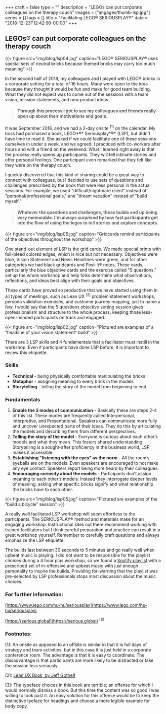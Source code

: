 +++
draft = false
type = ""
description = "LEGOs can put corporate colleagues on the therapy couch"
images = ["imgages/thumb-lsp.jpg"]
series = []
tags = []
title = "Facilitating LEGO® SERIOUSPLAY®"
date = "2018-12-23T12:42:00-00:00"
+++

## LEGOs® can put corporate colleagues on the therapy couch

{{< figure src="img/blog/lsp04.jpg" caption="LEGO® SERIOUSPLAY® uses special sets of neutral bricks because themed bricks may carry too much meaning" >}}

<span class="dropcap">I</span>n the second half of 2018, my colleagues and I played with LEGO® bricks in a corporate setting for a total of 16 hours. Many were open to the idea because they thought it would be fun and make for good team building. What they did not expect was to come out of the sessions with a team vision, mission statements, and new product ideas.  

> #### Through this process I got to see my colleagues and friends really open up about their motivations and goals.

It was September 2018, and we had a 2-day onsite <sup>[1]</sup> on the calendar. My boss had purchased a book, LEGO*®* Seriousplay*®* (LSP), but didn't have time to read it. She asked if we could facilitate one of these sessions ourselves in under a week, and we agreed. I practiced with co-workers after hours and with a friend on the weekend. What I learned right away is that the process really opens up participants. They will tell intimate stories and offer personal feelings. One participant even remarked that they felt like they were on the therapy couch. 

I quickly discovered that this kind of sharing could be a great way to connect with colleagues, but I decided to use sets of questions and challenges prescribed by the book that were less personal in the actual sessions. For example, we used "difficult/nightmare client" instead of "personal/professional goals," and "dream vacation" instead of "build myself." 

> #### Whatever the questions and challenges, these builds end up being very memorable. I'm always surprised by how fast participants get into the flow of using the legos to tell stories and explore concepts.

{{< figure src="img/blog/lsp06.jpg" caption="Gridcards remind participants of the objectives throughout the workshop" >}}

One stand-out element of LSP is the grid cards. We made special prints with full-bleed colored edges, which is nice but not necessary. Objectives were blue, Vision Statement and News Headlines were green, and for other categories we had black gridcards and Post-it® notes. These cards, particularly the blue objective cards and the exercise called "5 questions," set up the whole workshop and help folks determine what observations, reflections, and ideas best align with their goals and objectives. 

These cards have proved so productive that we have started using them in all types of meetings, such as Lean UX <sup>[2]</sup> problem statement workshops, persona validation exercises, and customer journey mapping, just to name a few. I would say that the 5 questions objective setting session gives professionalism and structure to the whole process, keeping those less-open-minded participants on track and engaged.

{{< figure src="img/blog/lsp02.jpg" caption="Pictured are examples of a “headline of your vision statement” build" >}}

There are 3 LSP skills and 4 fundamentals that a facilitator must instill in the workshop. Even if participants have done LSP before, it is important to review this etiquette.

### Skills

- **Technical** - being physically comfortable manipulating the bricks
- **Metaphor** - assigning meaning to every brick in the models
- **Storytelling** - telling the story of the model from beginning to end

### Fundamentals

1. **Enable the 3 modes of communication** - Basically these are steps 2-4 of this list. These modes are frequently called Interpersonal, Interpretive, and Presentational. Speakers can communicate more fully and uncover unexpected parts of their ideas. They do this by articulating the models and describing them from different perspectives. 
2. **Telling the story of the model** - Everyone is curious about each other’s models and what they mean. This fosters shared understanding. Storytelling is a sought-after proficiency in the business world, LSP makes it accessible.
3. **Establishing "listening with the eyes" as the norm** - All the room’s eyeballs are on the models. Even speakers are encouraged to not make any eye contact. Speakers report being more heard by their colleagues. 
4. **Encouraging curiosity about the models** - Participants don’t assign meaning to each other’s models. Instead they interrogate deeper levels of meaning, asking what specific bricks signify and what relationship the bricks have to each other.

{{< figure src="img/blog/lsp05.jpg" caption="Pictured are examples of the “build a bicycle” session" >}}

A really well facilitated LSP workshop will seem effortless to the participants. The SERIOUSPLAY® method and materials make for an engaging workshop. Instructional sites out there recommend working with trained facilitators but I think careful preparation and practice can result in a great workshop yourself. Remember to carefully craft questions and always emphasize the LSP etiquette. 

The builds last between 30 seconds to 5 minutes and go really well when upbeat music is playing. I did not want to be responsible for the playlist choices during a 4 hour plus workshop, so we found a [Spotify playlist](https://open.spotify.com/playlist/1bzQjDPyqp7VI7HtwtSJjN) with a prescribed set of in-offensive and upbeat music with just enough personality to inspire the builds. Providing for-warning that the playlist was pre-selected by LSP professionals stops most discussion about the music choices. 


### For further information:

[https://www.lego.com/hu-hu/seriousplay](https://www.lego.com/hu-hu/seriousplay) 

[https://serious.global](https://serious.global) <sup>[3]</sup> 

### Footnotes:

[1]: An onsite as apposed to an offsite is similar in that it is full days of strategy and team activities, but in this case it is just held in a corporate conference room. The advantage is that it is easy to coordinate. The dissadvantage is that participants are more likely to be distracted or take the session less seriously.

[2]: [Lean UX Book, by Jeff Gothelf](https://www.jeffgothelf.com/books/#LIBROS-PAGE)
 
[3]: The typeface choices in this book are terrible; an offense for which I would normally dismiss a book. But this time the content was so good I was willing to look past it. An easy solution for this offense would be to keep the distinctive tyeface for headings and choose a more legible example for body copy.



